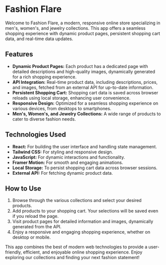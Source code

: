 # Fashion Flare

Welcome to Fashion Flare, a modern, responsive online store specializing in men's, women's, and jewelry collections. This app offers a seamless shopping experience with dynamic product pages, persistent shopping cart data, and real-time data updates.

## Features

- **Dynamic Product Pages:** Each product has a dedicated page with detailed descriptions and high-quality images, dynamically generated for a rich shopping experience.
- **API Integration:** Real-time product data, including descriptions, prices, and images, fetched from an external API for up-to-date information.
- **Persistent Shopping Cart:** Shopping cart data is saved across browser reloads using local storage, enhancing user convenience.
- **Responsive Design:** Optimized for a seamless shopping experience on various devices, from desktops to smartphones.
- **Men's, Women's, and Jewelry Collections:** A wide range of products to cater to diverse fashion needs.

## Technologies Used

- **React:** For building the user interface and handling state management.
- **Tailwind CSS:** For styling and responsive design.
- **JavaScript:** For dynamic interactions and functionality.
- **Framer Motion:** For smooth and engaging animations.
- **Local Storage:** To persist shopping cart data across browser sessions.
- **External API:** For fetching dynamic product data.

## How to Use

1. Browse through the various collections and select your desired products.
2. Add products to your shopping cart. Your selections will be saved even if you reload the page.
3. Visit product pages for detailed information and images, dynamically generated from the API.
4. Enjoy a responsive and engaging shopping experience, whether on desktop or mobile.

This app combines the best of modern web technologies to provide a user-friendly, efficient, and enjoyable online shopping experience. Enjoy exploring our collections and finding your next fashion statement!
